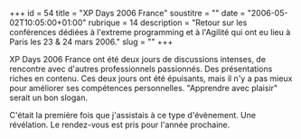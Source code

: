 +++
id = 54
title = "XP Days 2006 France"
soustitre = ""
date = "2006-05-02T10:05:00+01:00"
rubrique = 14
description = "Retour sur les conférences dédiées à l'extreme programming et à l'Agilité qui ont eu lieu à Paris les 23 & 24 mars 2006."
slug = ""
+++

<div class="chapo"></div>
XP Days 2006 France ont été deux jours de discussions intenses, de rencontre avec d'autres professionnels passionnés. Des présentations riches en contenu. Ces deux jours ont été épuisants, mais il n'y a pas mieux pour améliorer ses compétences personnelles. "Apprendre avec plaisir" serait un bon slogan.

C'était la première fois que j'assistais à ce type d'évènement. Une révélation. Le rendez-vous est pris pour l'année prochaine.
